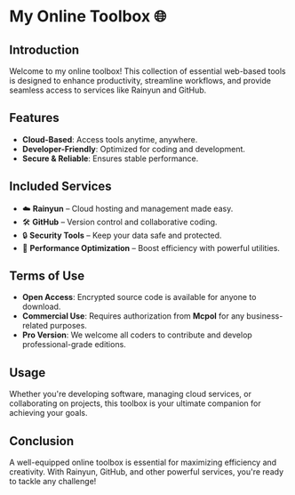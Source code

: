 # My Online Toolbox 🌐

## Introduction
Welcome to my online toolbox! This collection of essential web-based tools is designed to enhance productivity, streamline workflows, and provide seamless access to services like Rainyun and GitHub.

## Features
- **Cloud-Based**: Access tools anytime, anywhere.
- **Developer-Friendly**: Optimized for coding and development.
- **Secure & Reliable**: Ensures stable performance.

## Included Services
- ☁️ **Rainyun** – Cloud hosting and management made easy.
- 🛠️ **GitHub** – Version control and collaborative coding.
- 🔒 **Security Tools** – Keep your data safe and protected.
- 🚀 **Performance Optimization** – Boost efficiency with powerful utilities.

## Terms of Use
- **Open Access**: Encrypted source code is available for anyone to download.
- **Commercial Use**: Requires authorization from **Mcpol** for any business-related purposes.
- **Pro Version**: We welcome all coders to contribute and develop professional-grade editions.

## Usage
Whether you're developing software, managing cloud services, or collaborating on projects, this toolbox is your ultimate companion for achieving your goals.

## Conclusion
A well-equipped online toolbox is essential for maximizing efficiency and creativity. With Rainyun, GitHub, and other powerful services, you're ready to tackle any challenge!

